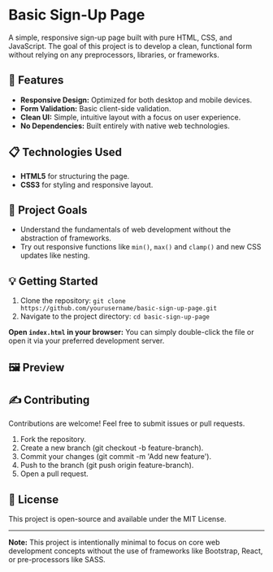 # Basic Sign-Up Page

A simple, responsive sign-up page built with pure HTML, CSS, and JavaScript. The goal of this project is to develop a clean, functional form without relying on any preprocessors, libraries, or frameworks.

## 🚀 Features

- **Responsive Design:** Optimized for both desktop and mobile devices.
- **Form Validation:** Basic client-side validation.
- **Clean UI:** Simple, intuitive layout with a focus on user experience.
- **No Dependencies:** Built entirely with native web technologies.

## 📋 Technologies Used

- **HTML5** for structuring the page.
- **CSS3** for styling and responsive layout.

## 🔧 Project Goals

- Understand the fundamentals of web development without the abstraction of frameworks.
- Try out responsive functions like `min()`, `max()` and `clamp()` and new CSS updates like nesting.

## 💡 Getting Started

1. Clone the repository: `git clone https://github.com/yourusername/basic-sign-up-page.git`
2. Navigate to the project directory: `cd basic-sign-up-page`

**Open `index.html` in your browser:** You can simply double-click the file or open it via your preferred development server.

## 🖼️ Preview

## ✍️ Contributing

Contributions are welcome! Feel free to submit issues or pull requests.

1. Fork the repository.
2. Create a new branch (git checkout -b feature-branch).
3. Commit your changes (git commit -m 'Add new feature').
4. Push to the branch (git push origin feature-branch).
5. Open a pull request.

## 📄 License

This project is open-source and available under the MIT License.

---

**Note:** This project is intentionally minimal to focus on core web development concepts without the use of frameworks like Bootstrap, React, or pre-processors like SASS.
